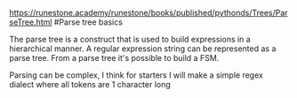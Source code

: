 https://runestone.academy/runestone/books/published/pythonds/Trees/ParseTree.html #Parse tree basics

The parse tree is a construct that is used to build expressions in a hierarchical manner.
A regular expression string can be represented as a parse tree.
From a parse tree it's possible to build a FSM.

Parsing can be complex, I think for starters I will make a simple regex dialect where all tokens are 1 character long
